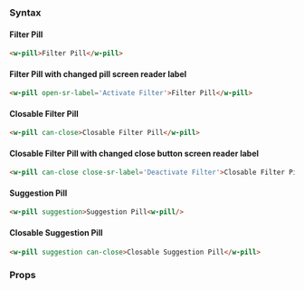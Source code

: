 ### Syntax

#### Filter Pill
```html
<w-pill>Filter Pill</w-pill>
```

#### Filter Pill with changed pill screen reader label
```html
<w-pill open-sr-label='Activate Filter'>Filter Pill</w-pill>
```

#### Closable Filter Pill
```html
<w-pill can-close>Closable Filter Pill</w-pill>
```

#### Closable Filter Pill with changed close button screen reader label
```html
<w-pill can-close close-sr-label='Deactivate Filter'>Closable Filter Pill</w-pill>
```

#### Suggestion Pill
```html
<w-pill suggestion>Suggestion Pill<w-pill/>
```

#### Closable Suggestion Pill
```html
<w-pill suggestion can-close>Closable Suggestion Pill</w-pill>
```

### Props

<api-table type=elements component="Pill" />
